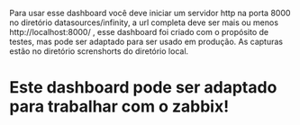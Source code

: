 Para usar esse dashboard você deve iniciar um servidor http na porta 8000 no diretório datasources/infinity, a url completa deve ser mais ou menos http://localhost:8000/ , esse dashboard foi criado com o propósito de testes, mas pode ser adaptado para ser usado em produção. As capturas estão no diretório screnshorts do diretório local.
# Este dashboard pode ser adaptado para trabalhar com o zabbix!
